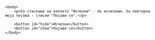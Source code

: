 <!DOCTYPE html>
<html>
	<head>
		<script src="https://ajax.googleapis.com/ajax/libs/jquery/1.12.4/jquery.min.js"></script>
		<script>
			$(document).ready(function(){
				$("#hide").click(function(){
					$("p").hide();
				});
				$("#show").click(function(){
				$("p").show();
				});
			});
		</script>
	</head>


	<body>
		<p>Со стискање на копчето "Исчезни" - ќе исчезнам. За повторна моја појава - стисни "Појави се".</p>

		<button id="hide">Исчезни</button>
		<button id="show">Појави се</button>
	</body>

</html>
